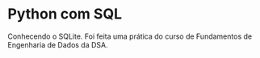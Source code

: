 # Python com SQL

Conhecendo o SQLite. Foi feita uma prática do curso de Fundamentos de Engenharia de Dados da DSA.
